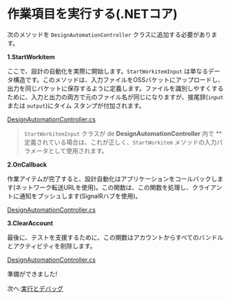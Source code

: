 # 作業項目を実行する(.NETコア)

次のメソッドを `DesignAutomationController` クラスに追加する必要があります。

**1\.StartWorkitem**

ここで、設計の自動化を実際に開始します。`StartWorkitemInput` は単なるデータ構造です。このメソッドは、入力ファイルをOSSバケットにアップロードし、出力を同じバケットに保存するように定義します。ファイルを識別しやすくするために、入力と出力の両方で元のファイル名が同じになりますが、接尾辞(`input` または `output`)にタイム スタンプが付加されます。

[DesignAutomationController.cs](_snippets/modifymodels/netcore/DesignAutomationController.8.cs ':include :type=code csharp')

> `StartWorkitemInput` クラスが de **DesignAutomationController** 内で **定義されている場合は、これが正しく、`StartWorkitem` メソッドの入力パラメータとして使用されます。

**2\.OnCallback**

作業アイテムが完了すると、設計自動化はアプリケーションをコールバックします(ネットワーク転送URLを使用)。この関数は、この関数を処理し、クライアントに通知をプッシュします(SignalRハブを使用)。

[DesignAutomationController.cs](_snippets/modifymodels/netcore/DesignAutomationController.9.cs ':include :type=code csharp')

**3\.ClearAccount**

最後に、テストを支援するために、この関数はアカウントからすべてのバンドルとアクティビティを削除します。 

[DesignAutomationController.cs](_snippets/modifymodels/netcore/DesignAutomationController.10.cs ':include :type=code csharp')

準備ができました!

次へ:[実行とデバッグ](environment/rundebug/2legged_da)